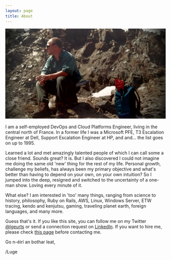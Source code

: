 ```yaml
---
layout: page
title: About
---
```


![KNAV Austria](/assets/C2ADV01.jpg)

I am a self-employed DevOps and Cloud Platforms Engineer, living in the central north of France.
In a former life I was a Microsoft PFE, T3 Escalation Engineer at Dell, Support Escalation Engineer at HP, and and... the list goes on up to 1995.

Learned a lot and met amazingly talented people  of which I can call some a close friend. Sounds great? It is. But I also discovered I could not imagine me doing the same old 'new' thing for the rest of my life. Personal growth, challenge my beliefs, has always been my primary objective and what's better than having to depend on your own, on your own intuition? So I jumped into the deep, resigned and switched to the uncertainty of a one-man show. Loving every minute of it.

What else? I am interested in 'too' many things, ranging from science to history, philosophy, Ruby on Rails, AWS, Linux, Windows Server, ETW tracing, kendo and kenjutsu, gaming, traveling planet earth, foreign languages, and many more.

Guess that's it. If you like this site, you can follow me on my Twitter [@lgeurts](https://twitter.com/lgeurts) or send a connection request on [LinkedIn](https://www.linkedin.com/in/lucgeurts). If you want to hire me, please check [this page](https://github.com/lgeurts/Resume/blob/master/Moderncv%20Resume%20Luc%20Geurts%20%28US%29.pdf) before contacting me. 

Go n-éirí an bothar leat,

/Luge
    
